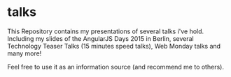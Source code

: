 # talks

This Repository contains my presentations of several talks i've hold. Including my slides of the AngularJS Days 2015 in Berlin, several Technology Teaser Talks (15 minutes speed talks), Web Monday talks and many more!

Feel free to use it as an information source (and recommend me to others).